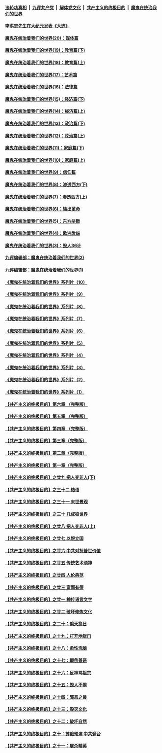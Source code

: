 

####  [法轮功真相](../../../../basic/blob/master/README.md?t=11111302) &nbsp;|&nbsp; [九评共产党](../../../../9ping.md/blob/master/README.md?t=11111302) &nbsp;|&nbsp; [解体党文化](../../../../jtdwh.md/blob/master/README.md?t=11111302)  &nbsp;|&nbsp; [共产主义的终极目的](../../../../gczydzjmd.md/blob/master/README.md?t=11111302) &nbsp;|&nbsp; [魔鬼在统治我们的世界](../../../../mgztzwmdsj.md/blob/master/README.md?t=11111302) 

#### [李洪志先生在大纪元发表《大选》](../pages/nsc422/n12534746.md?t=11111302) 

#### [魔鬼在统治着我们的世界(20)：媒体篇](../pages/nsc422/n10586579.md?t=11111302) 

#### [魔鬼在统治着我们的世界(19)：教育篇(下)](../pages/nsc422/n10564808.md?t=11111302) 

#### [魔鬼在统治着我们的世界(18)：教育篇(上)](../pages/nsc422/n10526970.md?t=11111302) 

#### [魔鬼在统治着我们的世界(17)：艺术篇](../pages/nsc422/n10499093.md?t=11111302) 

#### [魔鬼在统治着我们的世界(16)：法律篇](../pages/nsc422/n10485969.md?t=11111302) 

#### [魔鬼在统治着我们的世界(15)：经济篇(下)](../pages/nsc422/n10469975.md?t=11111302) 

#### [魔鬼在统治着我们的世界(14)：经济篇(上)](../pages/nsc422/n10457370.md?t=11111302) 

#### [魔鬼在统治着我们的世界(13)：政治篇(下)](../pages/nsc422/n10448270.md?t=11111302) 

#### [魔鬼在统治着我们的世界(12)：政治篇(上)](../pages/nsc422/n10444576.md?t=11111302) 

#### [魔鬼在统治着我们的世界(11)：家庭篇(下)](../pages/nsc422/n10440961.md?t=11111302) 

#### [魔鬼在统治着我们的世界(10)：家庭篇(上)](../pages/nsc422/n10435448.md?t=11111302) 

#### [魔鬼在统治着我们的世界(9)：信仰篇](../pages/nsc422/n10432159.md?t=11111302) 

#### [魔鬼在统治着我们的世界(8)：渗透西方(下)](../pages/nsc422/n10429603.md?t=11111302) 

#### [魔鬼在统治着我们的世界(7)：渗透西方(上)](../pages/nsc422/n10426013.md?t=11111302) 

#### [魔鬼在统治着我们的世界(6)：输出革命](../pages/nsc422/n10421536.md?t=11111302) 

#### [魔鬼在统治着我们的世界(5)：东方杀戮](../pages/nsc422/n10417707.md?t=11111302) 

#### [魔鬼在统治着我们的世界(4)：欧洲发端](../pages/nsc422/n10414890.md?t=11111302) 

#### [魔鬼在统治着我们的世界(3)：毁人36计](../pages/nsc422/n10411583.md?t=11111302) 

#### [九评编辑部：魔鬼在统治着我们的世界(2)](../pages/nsc422/n10410036.md?t=11111302) 

#### [九评编辑部：魔鬼在统治着我们的世界(1)](../pages/nsc422/n10406825.md?t=11111302) 

#### [《魔鬼在统治着我们的世界》系列片（10）](../pages/nsc422/n12292670.md?t=11111302) 

#### [《魔鬼在统治着我们的世界》系列片（9）](../pages/nsc422/n12290859.md?t=11111302) 

#### [《魔鬼在统治着我们的世界》系列片（8）](../pages/nsc422/n12287445.md?t=11111302) 

#### [《魔鬼在统治着我们的世界》系列片（7）](../pages/nsc422/n12283425.md?t=11111302) 

#### [《魔鬼在统治着我们的世界》系列片（6）](../pages/nsc422/n12282314.md?t=11111302) 

#### [《魔鬼在统治着我们的世界》系列片（5）](../pages/nsc422/n12281419.md?t=11111302) 

#### [《魔鬼在统治着我们的世界》系列片（4）](../pages/nsc422/n12274024.md?t=11111302) 

#### [《魔鬼在统治着我们的世界》系列片（3）](../pages/nsc422/n12271322.md?t=11111302) 

#### [《魔鬼在统治着我们的世界》系列片（2）](../pages/nsc422/n12269049.md?t=11111302) 

#### [《魔鬼在统治着我们的世界》系列片（1）](../pages/nsc422/n12267575.md?t=11111302) 

#### [【共产主义的终极目的】第六章 （完整版）](../pages/nsc422/n11428913.md?t=11111302) 

#### [【共产主义的终极目的】第五章 （完整版）](../pages/nsc422/n11428912.md?t=11111302) 

#### [【共产主义的终极目的】第四章 （完整版）](../pages/nsc422/n11428907.md?t=11111302) 

#### [【共产主义的终极目的】第三章（完整版）](../pages/nsc422/n11428848.md?t=11111302) 

#### [【共产主义的终极目的】第二章（完整版）](../pages/nsc422/n11428831.md?t=11111302) 

#### [【共产主义的终极目的】第一章（完整版）](../pages/nsc422/n11417651.md?t=11111302) 

#### [【共产主义的终极目的】之廿九 把人变非人(下)](../pages/nsc422/n11344140.md?t=11111302) 

#### [【共产主义的终极目的】之三十二 结语](../pages/nsc422/n11360535.md?t=11111302) 

#### [【共产主义的终极目的】之三十一 末世景观](../pages/nsc422/n11351129.md?t=11111302) 

#### [【共产主义的终极目的】之三十 几成狼世界](../pages/nsc422/n11348280.md?t=11111302) 

#### [【共产主义的终极目的】之廿八 把人变非人(上)](../pages/nsc422/n11340492.md?t=11111302) 

#### [【共产主义的终极目的】之廿七 以恨立国](../pages/nsc422/n11336944.md?t=11111302) 

#### [【共产主义的终极目的】之廿六 中共对抗普世价值](../pages/nsc422/n11324785.md?t=11111302) 

#### [【共产主义的终极目的】之廿五 传统艺术颂神](../pages/nsc422/n11296396.md?t=11111302) 

#### [【共产主义的终极目的】之廿四 人伦典范](../pages/nsc422/n11296397.md?t=11111302) 

#### [【共产主义的终极目的】之廿三 富而有德](../pages/nsc422/n11283598.md?t=11111302) 

#### [【共产主义的终极目的】之廿一 神传语言文字](../pages/nsc422/n11263265.md?t=11111302) 

#### [【共产主义的终极目的】之廿二 破坏修炼文化](../pages/nsc422/n11245728.md?t=11111302) 

#### [【共产主义的终极目的】之二十：偷天换日](../pages/nsc422/n11238846.md?t=11111302) 

#### [【共产主义的终极目的】之十九：打开地狱门](../pages/nsc422/n11206376.md?t=11111302) 

#### [【共产主义的终极目的】之十八：柔性洗脑](../pages/nsc422/n11199994.md?t=11111302) 

#### [【共产主义的终极目的】之十七：颠倒善恶](../pages/nsc422/n11179782.md?t=11111302) 

#### [【共产主义的终极目的】之十六：反神骂祖宗](../pages/nsc422/n11166798.md?t=11111302) 

#### [【共产主义的终极目的】之十五：毁人不倦](../pages/nsc422/n11166792.md?t=11111302) 

#### [【共产主义的终极目的】之十四：邪恶之最](../pages/nsc422/n11150249.md?t=11111302) 

#### [【共产主义的终极目的】之十三：毁灭文化](../pages/nsc422/n11135227.md?t=11111302) 

#### [【共产主义的终极目的】之十二：破坏自然](../pages/nsc422/n11135214.md?t=11111302) 

#### [【共产主义的终极目的】之十：苏俄预演 中共登台](../pages/nsc422/n11118424.md?t=11111302) 

#### [【共产主义的终极目的】之十一：屠杀精英](../pages/nsc422/n11118442.md?t=11111302) 

